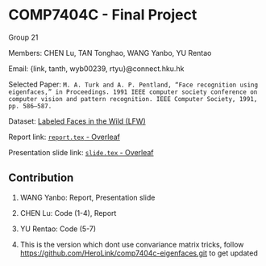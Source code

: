 # COMP7404C - Final Project

Group 21

Members: CHEN Lu, TAN Tonghao, WANG Yanbo, YU Rentao

Email: {link, tanth, wyb00239, rtyu}@connect.hku.hk

Selected Paper: `M. A. Turk and A. P. Pentland, “Face recognition using eigenfaces,” in Proceedings. 1991 IEEE computer society
conference on computer vision and pattern recognition. IEEE Computer Society, 1991, pp. 586–587.`

Dataset: [Labeled Faces in the Wild (LFW)](http://vis-www.cs.umass.edu/lfw/)

Report link: [`report.tex` - Overleaf](https://www.overleaf.com/1772296625kqfbqmhkhmrz)

Presentation slide link: [`slide.tex` - Overleaf](https://www.overleaf.com/1772296625kqfbqmhkhmrz)

## Contribution

1. WANG Yanbo: Report, Presentation slide

2. CHEN Lu: Code (1-4), Report

3. YU Rentao: Code (5-7)

4. This is the version which dont use convariance matrix tricks, follow https://github.com/HeroLink/comp7404c-eigenfaces.git to get updated
